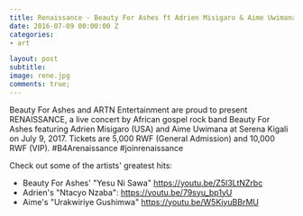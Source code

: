 ```yaml
---
title: Renaissance - Beauty For Ashes ft Adrien Misigaro & Aime Uwimana
date: 2016-07-09 00:00:00 Z
categories:
- art

layout: post
subtitle:
image: rene.jpg
comments: true;
---
```

Beauty For Ashes and ARTN Entertainment are proud to present RENAISSANCE, a live concert by African gospel rock band Beauty For Ashes featuring Adrien Misigaro (USA) and Aime Uwimana at Serena Kigali on July 9, 2017. Tickets are 5,000 RWF (General Admission) and 10,000 RWF (VIP). #B4Arenaissance #joinrenaissance

Check out some of the artists' greatest hits:
- Beauty For Ashes' "Yesu Ni Sawa" https://youtu.be/Z5I3LtNZrbc
- Adrien's "Ntacyo Nzaba": https://youtu.be/79syu_bp1yU
- Aime's "Urakwiriye Gushimwa" https://youtu.be/W5KiyuBBrMU
